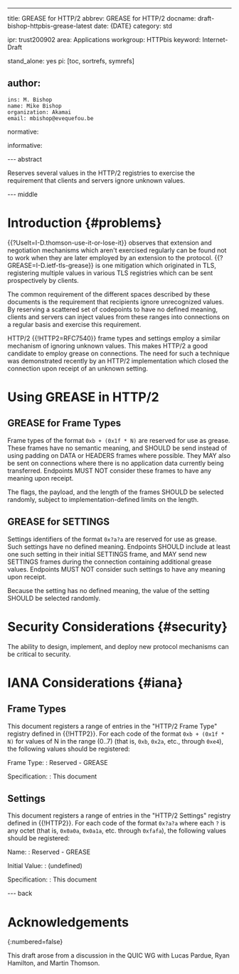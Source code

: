 ---
title: GREASE for HTTP/2
abbrev: GREASE for HTTP/2
docname: draft-bishop-httpbis-grease-latest
date: {DATE}
category: std

ipr: trust200902
area: Applications
workgroup: HTTPbis
keyword: Internet-Draft

stand_alone: yes
pi: [toc, sortrefs, symrefs]

author:
  -
    ins: M. Bishop
    name: Mike Bishop
    organization: Akamai
    email: mbishop@evequefou.be

normative:

informative:



--- abstract

Reserves several values in the HTTP/2 registries to exercise the requirement
that clients and servers ignore unknown values.

--- middle

# Introduction        {#problems}

{{?UseIt=I-D.thomson-use-it-or-lose-it}} observes that extension and negotiation
mechanisms which aren't exercised regularly can be found not to work when they
are later employed by an extension to the protocol.
{{?GREASE=I-D.ietf-tls-grease}} is one mitigation which originated in TLS,
registering multiple values in various TLS registries which can be sent
prospectively by clients.

The common requirement of the different spaces described by these documents is
the requirement that recipients ignore unrecognized values.  By reserving a
scattered set of codepoints to have no defined meaning, clients and servers can
inject values from these ranges into connections on a regular basis and exercise
this requirement.

HTTP/2 {{!HTTP2=RFC7540}} frame types and settings employ a similar mechanism of
ignoring unknown values. This makes HTTP/2 a good candidate to employ grease on
connections. The need for such a technique was demonstrated recently by an
HTTP/2 implementation which closed the connection upon receipt of an unknown
setting.


# Using GREASE in HTTP/2

## GREASE for Frame Types

Frame types of the format `0xb + (0x1f * N)` are reserved for use as grease.
These frames have no semantic meaning, and SHOULD be send instead of using
padding on DATA or HEADERS frames where possible.  They MAY also be sent on
connections where there is no application data currently being transferred.
Endpoints MUST NOT consider these frames to have any meaning upon receipt.

The flags, the payload, and the length of the frames SHOULD be selected
randomly, subject to implementation-defined limits on the length.


## GREASE for SETTINGS

Settings identifiers of the format `0x?a?a` are reserved for use as grease.
Such settings have no defined meaning.  Endpoints SHOULD include at least one
such setting in their initial SETTINGS frame, and MAY send new SETTINGS frames
during the connection containing additional grease values.  Endpoints MUST NOT
consider such settings to have any meaning upon receipt.

Because the setting has no defined meaning, the value of the setting SHOULD be
selected randomly.


# Security Considerations {#security}

The ability to design, implement, and deploy new protocol mechanisms can be
critical to security.

# IANA Considerations {#iana}

## Frame Types

This document registers a range of entries in the "HTTP/2 Frame Type" registry
defined in {{!HTTP2}}.  For each code of the format `0xb + (0x1f * N)` for
values of N in the range (0..7) (that is, `0xb`, `0x2a`, etc., through `0xe4`),
the following values should be registered:

Frame Type:
: Reserved - GREASE

Specification:
: This document

## Settings

This document registers a range of entries in the "HTTP/2 Settings" registry
defined in {{!HTTP2}}.  For each code of the format `0x?a?a` where each `?` is
any octet (that is, `0x0a0a`, `0x0a1a`, etc. through `0xfafa`), the following
values should be registered:

Name:
: Reserved - GREASE

Initial Value:
: (undefined)

Specification:
: This document

--- back

# Acknowledgements
{:numbered=false}

This draft arose from a discussion in the QUIC WG with Lucas Pardue, Ryan
Hamilton, and Martin Thomson.
